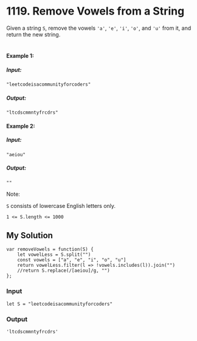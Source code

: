 # 1119. Remove Vowels from a String
Given a string `S`, remove the vowels `'a'`, `'e'`, `'i'`, `'o'`, and `'u'` from it, and return the new string.
#
#### Example 1:

##### Input: 
`"leetcodeisacommunityforcoders"`
##### Output: 
`"ltcdscmmntyfrcdrs"`

#### Example 2:
##### Input: 
`"aeiou"`
##### Output: 
`""`
 

Note:

`S` consists of lowercase English letters only.

`1 <= S.length <= 1000`

## My Solution
```
var removeVowels = function(S) {
    let vowelLess = S.split("")
    const vowels = ["a", "e", "i", "o", "u"]
    return vowelLess.filter(l => !vowels.includes(l)).join("")
    //return S.replace(/[aeiou]/g, "")
};
```

### Input
```
let S = "leetcodeisacommunityforcoders"
```
### Output
```
'ltcdscmmntyfrcdrs'
```
